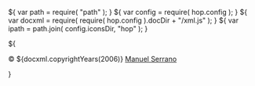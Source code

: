 ${ var path = require( "path" ); }
${ var config = require( hop.config ); }
${ var docxml = require( require( hop.config ).docDir + "/xml.js" ); }
${ var ipath = path.join( config.iconsDir, "hop" ); }

${<footer>
    <div class="container">
       <div class="copyright col-md-2 copyright-left">
          &copy; ${docxml.copyrightYears(2006)}
	      <a href="https://github.com/manuel-serrano">Manuel Serrano</a>
       </div>
	   <div class="copyright col-md-8 copyright-middle"></div>
	   <div class="copyright copyright-right col-md-2">
	   </div>
     </div>
   </footer>}
